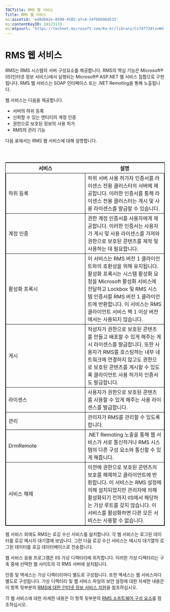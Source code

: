 ```yaml
---
TOCTitle: RMS 웹 서비스
Title: RMS 웹 서비스
ms:assetid: 'ed8dbb2e-0590-4502-afc4-54f66b96d515'
ms:contentKeyID: 18123133
ms:mtpsurl: 'https://technet.microsoft.com/ko-kr/library/Cc747728(v=WS.10)'
---
```


RMS 웹 서비스
=============

RMS는 RMS 시스템의 서버 구성요소를 제공합니다. RMS의 핵심 기능은 Microsoft® IIS(인터넷 정보 서비스)에서 실행되는 Microsoft® ASP.NET 웹 서비스 집합으로 구현됩니다. RMS 웹 서비스는 SOAP 인터페이스 또는 .NET Remoting을 통해 노출됩니다.

웹 서비스는 다음을 제공합니다.

-   서버의 하위 등록
-   신뢰할 수 있는 엔티티의 계정 인증
-   권한으로 보호된 정보의 사용 허가
-   RMS의 관리 기능

다음 표에서는 RMS 웹 서비스에 대해 설명합니다.

###  

 
<table style="border:1px solid black;">
<colgroup>
<col width="50%" />
<col width="50%" />
</colgroup>
<thead>
<tr class="header">
<th>서비스</th>
<th>설명</th>
</tr>
</thead>
<tbody>
<tr class="odd">
<td style="border:1px solid black;">하위 등록</td>
<td style="border:1px solid black;">하위 서버 사용 허가자 인증서를 라이센스 전용 클러스터의 서버에 제공합니다. 이러한 인증서를 통해 라이센스 전용 클러스터는 게시 및 사용 라이센스를 발급할 수 있습니다.</td>
</tr>
<tr class="even">
<td style="border:1px solid black;">계정 인증</td>
<td style="border:1px solid black;">권한 계정 인증서를 사용자에게 제공합니다. 이러한 인증서는 사용자가 게시 및 사용 라이센스를 가져와 권한으로 보호된 콘텐츠를 제작 및 사용하는 데 필요합니다.</td>
</tr>
<tr class="odd">
<td style="border:1px solid black;">활성화 프록시</td>
<td style="border:1px solid black;">이 서비스는 RMS 버전 1 클라이언트와의 호환성을 위해 유지됩니다. 활성화 프록시는 시스템 활성화 요청을 Microsoft 활성화 서비스에 전달하고 Lockbox 및 RMS 시스템 인증서를 RMS 버전 1 클라이언트에 반환합니다. 이 서비스는 RMS 클라이언트 서비스 팩 1 이상 버전에서는 사용되지 않습니다.</td>
</tr>
<tr class="even">
<td style="border:1px solid black;">게시</td>
<td style="border:1px solid black;">작성자가 권한으로 보호된 콘텐츠를 만들고 배포할 수 있게 해주는 게시 라이센스를 발급합니다. 또한 사용자가 RMS를 호스팅하는 내부 네트워크에 연결하지 않고도 권한으로 보호된 콘텐츠를 게시할 수 있도록 클라이언트 사용 허가자 인증서도 발급합니다.</td>
</tr>
<tr class="odd">
<td style="border:1px solid black;">라이센스</td>
<td style="border:1px solid black;">사용자가 권한으로 보호된 콘텐츠를 사용할 수 있게 해주는 사용 라이센스를 발급합니다.</td>
</tr>
<tr class="even">
<td style="border:1px solid black;">관리</td>
<td style="border:1px solid black;">관리자가 RMS를 관리할 수 있도록 합니다.</td>
</tr>
<tr class="odd">
<td style="border:1px solid black;">DrmRemote</td>
<td style="border:1px solid black;">.NET Remoting 노출을 통해 웹 서비스가 서로 통신하거나 RMS 시스템의 다른 구성 요소와 통신할 수 있게 해줍니다.</td>
</tr>
<tr class="even">
<td style="border:1px solid black;">서비스 해제</td>
<td style="border:1px solid black;">이전에 권한으로 보호된 콘텐츠의 보호를 해제하고 클라이언트에 반환합니다. 이 서비스는 RMS 설정에 의해 설치되었지만 관리자에 의해 활성화되기 전까지 IIS에서 해당하는 가상 루트를 갖지 않습니다. 이 서비스를 활성화하면 다른 모든 서비스는 사용할 수 없습니다.</td>
</tr>
</tbody>
</table>
  
웹 서비스 외에도 RMS는 로깅 수신 서비스를 설치합니다. 각 웹 서비스는 로그된 데이터를 로깅 메시지 대기열에 보냅니다. 그런 다음 로깅 수신 서비스는 메시지 대기열의 로그된 데이터를 로깅 데이터베이스로 전송합니다.
  
웹 서비스 응용 프로그램은 IIS 가상 디렉터리에 위치합니다. 이러한 가상 디렉터리는 구축 중에 선택한 웹 사이트의 각 RMS 서버에 설치됩니다.
  
인증 및 액세스는 가상 디렉터리마다 별도로 구성됩니다. 또한 액세스는 웹 서비스마다 별도로 구성됩니다. 가상 디렉터리 및 웹 서비스 파일의 보안 설정에 대한 자세한 내용은 이 항목 뒷부분의 [RMS에 대한 인터넷 정보 서비스 지원](https://technet.microsoft.com/bd4dc69f-1e4e-4e95-9ae2-c925d8a14d4c)을 참조하십시오.
  
각 웹 서비스에 대한 자세한 내용은 이 항목 뒷부분의 [RMS 소프트웨어 구성 요소](https://technet.microsoft.com/e38a840e-f390-48fd-8354-50108a64f5ca)를 참조하십시오.
